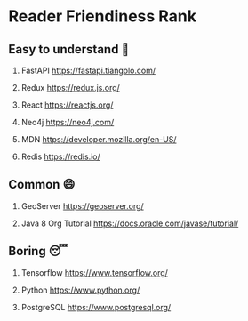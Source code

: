 # Reader Friendiness Rank


## Easy to understand 🥳

1. FastAPI https://fastapi.tiangolo.com/

2. Redux https://redux.js.org/

3. React https://reactjs.org/

4. Neo4j https://neo4j.com/

5. MDN https://developer.mozilla.org/en-US/

6. Redis https://redis.io/



## Common 😄

1. GeoServer https://geoserver.org/

2. Java 8 Org Tutorial https://docs.oracle.com/javase/tutorial/



## Boring 😴

1. Tensorflow https://www.tensorflow.org/

2. Python https://www.python.org/

3. PostgreSQL https://www.postgresql.org/